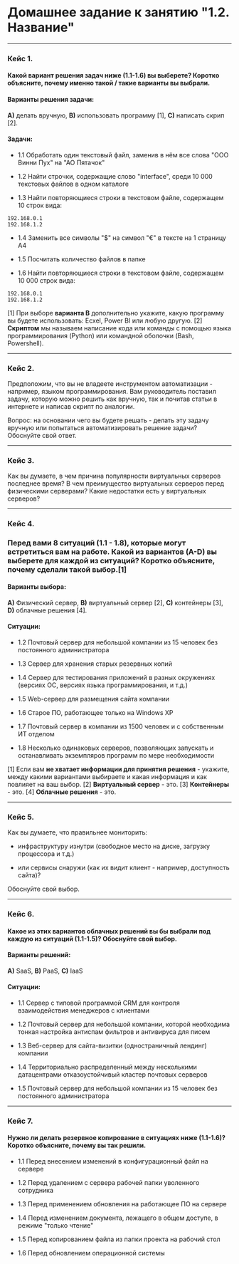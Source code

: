 # Домашнее задание к занятию "1.2. Название"

---

### Кейс 1. 

#### Какой вариант решения задач ниже (1.1-1.6) вы выберете? Коротко объясните, почему именно такой / такие варианты вы выбрали.


#### Варианты решения задачи:

**А)** делать вручную, **B)** использовать программу [1], **C)** написать скрип [2].


#### Задачи:

* 1.1 Обработать один текстовый файл, заменив в нём все слова "ООО Винни Пух" на "АО Пятачок"

* 1.2 Найти строчки, содержащие слово "interface", среди 10 000 текстовых файлов в одном каталоге

* 1.3 Найти повторяющиеся строки в текстовом файле, содержащем 10 строк вида: 
```
192.168.0.1 
192.168.1.2
```

* 1.4 Заменить все символы "$" на символ "€" в тексте на 1 страницу А4

* 1.5 Посчитать количество файлов в папке

* 1.6 Найти повторяющиеся строки в текстовом файле, содержащем 10 000 строк вида: 
```
192.168.0.1 
192.168.1.2
```

[1] При выборе **варианта В** дополнительно укажите, какую программу вы будете использовать: Ecxel, Power BI или любую другую.
[2] **Скриптом** мы называем написание кода или команды с помощью языка программирования (Python) или командной оболочки (Bash, Powershell).

---

### Кейс 2. 

Предположим, что вы не владеете инструментом автоматизации - например, языком программирования. Вам руководитель поставил задачу, которую можно решить как вручную, так и почитав статьи в интернете и написав скрипт по аналогии. 

Вопрос: на основании чего вы будете решать - делать эту задачу вручную или попытаться автоматизировать решение задачи? Обоснуйте свой ответ.

---

### Кейс 3. 

Как вы думаете, в чем причина популярности виртуальных серверов последнее время? В чем преимущество виртуальных серверов перед физическими серверами? Какие недостатки есть у виртуальных серверов? 

---

### Кейс 4. 

### Перед вами 8 ситуаций (1.1 - 1.8), которые могут встретиться вам на работе. Какой из вариантов (A-D) вы выберете для каждой из ситуаций? Коротко объясните, почему сделали такой выбор.[1]

#### Варианты выбора:

**A)** Физический сервер, **B)** виртуальный сервер [2], **C)** контейнеры [3], **D)** облачные решения [4].

#### Ситуации:

* 1.2 Почтовый сервер для небольшой компании из 15 человек без постоянного администратора

* 1.3 Сервер для хранения старых резервных копий

* 1.4 Сервер для тестирования приложений в разных окружениях (версиях ОС, версиях языка программирования, и т.д.)

* 1.5 Web-сервер для размещения сайта компании

* 1.6 Старое ПО, работающее только на Windows XP

* 1.7 Почтовый сервер в компании из 1500 человек и с собственным ИТ отделом

* 1.8 Несколько одинаковых серверов, позволяющих запускать и останавливать экземпляров программ по мере необходимости

[1] Если вам **не хватает информации для принятия решения** - укажите, между какими вариантами выбираете и какая информация и как повлияет на ваш выбор.
[2] **Виртуальный сервер** - это.
[3] **Контейнеры** - это.
[4] **Облачные решения** - это.

---

### Кейс 5. 

Как вы думаете, что правильнее мониторить:

* инфраструктуру изнутри (свободное место на диске, загрузку процессора и т.д.) 

* или сервисы снаружи (как их видит клиент - например, доступность сайта)? 

Обоснуйте свой выбор.

---

### Кейс 6. 

#### Какое из этих вариантов облачных решений вы бы выбрали под каждую из ситуаций (1.1-1.5)? Обоснуйте свой выбор. 

#### Варианты решений:

**A)** SaaS, **B)** PaaS, **C)** IaaS

#### Ситуации:

* 1.1 Сервер с типовой программой CRM для контроля взаимодействия менеджеров с клиентами 

* 1.2 Почтовый сервер для небольшой компании, которой необходима тонкая настройка антиспам фильтров и антивируса для писем

* 1.3 Веб-сервер для сайта-визитки (одностраничный лендинг) компании

* 1.4 Территориально распределенный между несколькими датацентрами отказоустойчивый кластер почтовых серверов

* 1.5 Почтовый сервер для небольшой компании из 15 человек без постоянного администратора

---

### Кейс 7. 

#### Нужно ли делать резервное копирование в ситуациях ниже (1.1-1.6)? Коротко объясните, почему вы так решили.

* 1.1 Перед внесением изменений в конфигурационный файл на сервере

* 1.2 Перед удалением с сервера рабочей папки уволенного сотрудника

* 1.3 Перед применением обновления на работающее ПО на сервере

* 1.4 Перед изменением документа, лежащего в общем доступе, в режиме "только чтение" 

* 1.5 Перед копированием файла из папки проекта на рабочий стол

* 1.6 Перед обновлением операционной системы 

